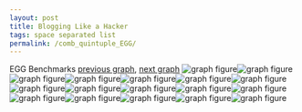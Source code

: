 ```yaml
---
layout: post
title: Blogging Like a Hacker
tags: space separated list
permalink: /comb_quintuple_EGG/
---
```


EGG Benchmarks
[previous graph](../comb_quintuple_CYPHERD/), [next graph](../comb_quintuple_F/)
<img src="./images/quintuple/EGG/EGG-AVL_box.png" alt="graph figure"><img src="./images/quintuple/EGG/EGG-A_box.png" alt="graph figure"><img src="./images/quintuple/EGG/EGG-CYPHERD_box.png" alt="graph figure"><img src="./images/quintuple/EGG/EGG-EGG_box.png" alt="graph figure"><img src="./images/quintuple/EGG/EGG-FACE_box.png" alt="graph figure"><img src="./images/quintuple/EGG/EGG-FLOYD_box.png" alt="graph figure"><img src="./images/quintuple/EGG/EGG-F_box.png" alt="graph figure"><img src="./images/quintuple/EGG/EGG-H_box.png" alt="graph figure"><img src="./images/quintuple/EGG/EGG-JSOND_box.png" alt="graph figure"><img src="./images/quintuple/EGG/EGG-K_box.png" alt="graph figure"><img src="./images/quintuple/EGG/EGG-O_box.png" alt="graph figure"><img src="./images/quintuple/EGG/EGG-PDFD_box.png" alt="graph figure"><img src="./images/quintuple/EGG/EGG-RB_box.png" alt="graph figure"><img src="./images/quintuple/EGG/EGG-ROD_box.png" alt="graph figure"><img src="./images/quintuple/EGG/EGG-SMATRIX_box.png" alt="graph figure"><img src="./images/quintuple/EGG/EGG-SORTD_box.png" alt="graph figure"><img src="./images/quintuple/EGG/EGG-ZB_box.png" alt="graph figure">